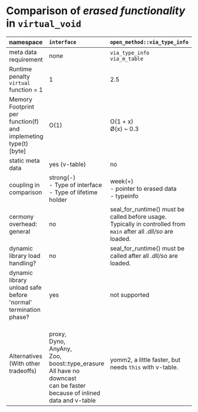 # Comparison of *erased functionality* in ``virtual_void``  

| namespace | ``interface`` | ``open_method::via_type_info``  | ``open_method::via_m_table`` |
|:-|:-|:-|:-|
| meta data requirement | none |  ``via_type_info`` </br>``via_m_table`` | ``via_m_table`` |
| Runtime penalty</br>``virtual`` function = 1 |  1 | 2.5 | 1.8 |
| Memory Footprint</br>per function(f) and implemeting type(t) [byte] | O(1) | O(1 + x) </br> Ø(x) ~ 0.3 | O( ``all domains`` + ``functions_in_domain``)</br> see bellow |
| static meta data | yes (v-table) | no | yes (m-table) |
| coupling in comparison | strong(-) </br>- Type of interface</br>- Type of lifetime holder  | week(+)</br>- pointer to erased data</br>- typeinfo | week(+)</br>- pointer to erased data</br>- pointer | 
| cermony overhead: general | no | seal_for_runtime() must be called before usage.</br>Typically in controlled from ``main`` after all *.dll/so* are loaded. | no |
| dynamic library load handling? | no | seal_for_runtime() must be called after all *.dll/so* are loaded. | no |
| dynamic library unload safe before 'normal' termination phase? | yes | not supported | yes. |
| Alternatives</br>(With other tradeoffs) | </br>proxy, </br>Dyno, </br>AnyAny, </br>Zoo, </br>boost::type_erasure</br>All have no downcast</br>can be faster because of inlined data and v-table | yomm2, a little faster, but needs ``this`` with v-table.    | yomm2 ... |


